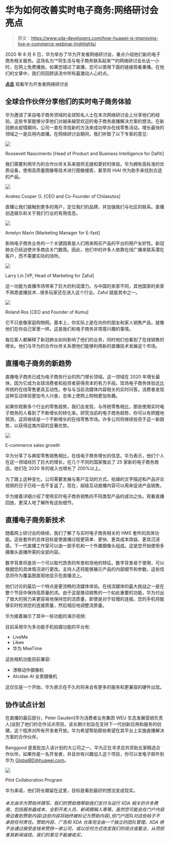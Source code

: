 # 华为如何改善实时电子商务:网络研讨会亮点

> 原文：<https://www.xda-developers.com/how-huawei-is-improving-live-e-commerce-webinar-highlights/>

2020 年 8 月 6 日，华为举办了华为开发者网络研讨会，重点介绍他们新的电子商务相关服务。这场名为“*将生活与电子商务联系起来”*的网络研讨会长达一小时，在网上免费播放。如果您错过了直播，您可以使用下面的链接观看重播。在他们的文章中，我们将回顾该流中所有最激动人心的点。

**[点击](https://www.twitch.tv/videos/702057708)** 观看华为开发者网络研讨会

## 全球合作伙伴分享他们的实时电子商务体验

华为邀请了来自电子商务领域的全球知名人士在本次网络研讨会上分享他们的经验。这些专家能够分享他们对越来越受欢迎的电子商务直播解决方案的想法。在新冠肺炎疫情期间，公司一直在寻找新的方法来成功举办在线零售活动。增长最快的领域之一是应用内直播。在网络研讨会期间，我们听取了以下专家的意见:

 <picture>![](img/ba96b3128393266b6c5092925f42e3e3.png)</picture> 

Roosevelt Nascimento [Head of Product and Business Intelligence for Dafiti]

我们需要利用华为的合作伙伴关系来提供无缝和更好的体验。华为拥有高标准的优质设备，使用高质量图像等技术进行图像搜索，甚至将 HiAI 作为助手来找到合适的产品。

 <picture>![](img/3ba709a7204fe055bef7a29182f0f60b.png)</picture> 

Andres Cooper O. [CEO and Co-Founder of Chilaeutos]

直播让我们接触到更多的用户，定位我们的品牌，并加强我们与社区的联系。直播创造娱乐和关于我们行业的有用信息。

 <picture>![](img/dd26b367fb2452458487a7acfcf56559.png)</picture> 

Amelyn Marin [Marketing Manager for E-fast]

影响电子商务业务的一个关键因素是人们用来购买产品的平台的用户友好性。新冠肺炎已经迫使许多商店关门数周。因此，他们中的许多人依靠在线广播来联系潜在客户，而不需要实际的场所。

 <picture>![](img/264c1b1972e6e28cca20149060a5f109.png)</picture> 

Larry Lin [VP, Head of Marketing for Zaful]

这一功能为直播市场带来了巨大的利润潜力。与中国的卖家不同，其他国家的卖家不熟悉直播技术...很多玩家还在进入这个行业。Zaful 就是其中之一。

 <picture>![](img/e99786c0554098e7fd564d43cb4f82b3.png)</picture> 

Roland Ros [CEO and Founder of Kumu]

它不只是像家庭购物网。基本上，你实际上是在向你的朋友和家人销售产品，就像他们在你自己家里一样。这是我们和电子商务非常感兴趣的事情。

每位客人都解释了新冠肺炎如何影响了他们的业务，同时他们也看到了在线销售的增长。他们与华为的合作伙伴关系使他们能够利用新的直播技术发展这个市场。

## 直播电子商务的新趋势

直播电子商务已成为电子商务行业的热门增长领域。这一领域在 2020 年增长最快，因为它成为全球消费者和投资者获得资本的有力手段。现场电子商务体验远比传统的在线零售更具互动性。参与与当前流媒体内容相关的实时问答。消费者发现这种互动体验更加令人兴奋，总体上使网上购物更加有趣。

如果你观察多个行业的零售趋势，我们会发现，与传统零售相比，那些使用实时电子商务的人看到了不断增长的转化率。研究当前的电子商务趋势，你可以有把握地预测，这将继续是一个不断增长的在线零售市场。许多公司将继续投资于这一新趋势，以获得这类内容的显著优势。

 <picture>![](img/269c832f985931578184d5060abf0878.png)</picture> 

E-commerce sales growth

华为分享了与典型零售销售相比，在线电子商务增长的信息。华为表示，他们个人在这一领域经历了巨大的增长，在几个不同的国家推出了 25 家新的电子商务商店。他们在 2020 年的收入也增长了 200%以上。

为了跟上这种变化，公司需要发展与客户互动的方式。枯燥的文字描述和产品评论视频的日子已经一去不复返了。现在，超级互动直播内容可以用来促进产品销售。

华为接着详细介绍了使用实时电子商务销售的不同类型产品的成功之处。观看直播回放，更深入地了解所有这些细节。

## 直播电子商务新技术

随着网上研讨会的继续，我们了解了与实时电子商务相关的 HMS 套件的具体功能。这些套件的总体目标是使直播过程更简单、更快、更具成本效益、更具沉浸感。下一代直播工作室可以由一部手机和一个外置摄像头组成。这是您开始使用多摄像头直播所需的全部内容。

数字背景将是另一个可以取代昂贵的布景和场地的特征。数字背景易于使用，可以根据您的具体情况进行更改。主持人还将能够展示产品的内部细节和参数。这些信息将作为覆盖图直观地显示在直播流上。

他们讨论的最后一个特点是更流畅的流媒体体验。在线流媒体的最大挑战之一是在整个节目中保持高质量的流。由于这是推动销售的一个如此重要的功能，华为付出了很大的努力来更容易地保持您的流质量，即使是对于较慢的连接。您的手机将能够实时检测您的连接质量，然后相应地调整流质量。

华为接着展示了其中一些功能的演示视频:

目前采用华为多功能手机拍摄功能的平台有:

*   LiveMe
*   Likee
*   华为 MeeTime

这些相机功能目前兼容:

*   漂移动作摄像机
*   AIcidae AI 全景摄像机

这仅仅是一个开始，华为表示在不久的将来会有更多的服务和更兼容的硬件出现。

## 协作试点计划

在直播的最后部分，Peter Gauden[华为消费者业务集团 WEU 生态发展营销负责人]谈到了他们的合作试点项目。该长期计划旨在支持下一代创新应用和服务的创建。这个程序对所有开发者开放。华为希望帮助那些希望在其平台上实施直播解决方案的合作伙伴。

Banggood 是首批加入该计划的大公司之一。华为正在寻求总共资助五家精选合作伙伴。如果你是一名开发者，并且你有兴趣加入这个项目，你可以发电子邮件到华为 GlobalBD@huawei.com。

 <picture>![](img/3400c99b23786c9b3d10f8e5ddfb1fc9.png)</picture> 

Pilot Collaboration Program

华为承诺，他们将长期留在这里，目标是看到最好的想法变成现实。

###### *本文由华为赞助并撰写。我们的赞助商帮助我们支付与运行 XDA 相关的许多费用，包括服务器成本、全职开发人员、新闻撰稿人等等。虽然您可能会在门户内容旁边看到赞助内容(这些内容将始终被标记为赞助内容),但门户团队对这些帖子不承担任何责任。赞助内容、广告和 XDA 仓库完全由一个独立的团队管理。XDA 绝不会通过接受金钱来赞扬一家公司，或以任何方式改变我们的观点或看法，从而损害其新闻诚信。我们的意见不能被收买。*